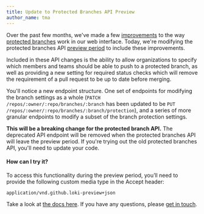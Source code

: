 ```yaml
---
title: Update to Protected Branches API Preview
author_name: tma
---
```


Over the past few months, we've made a few [improvements](https://github.com/blog/2137-protected-branches-improvements) to the way [protected branches](https://github.com/blog/2051-protected-branches-and-required-status-checks) work in our web interface. Today, we're modifying the protected branches API [preview period](https://developer.github.com/changes/2015-11-11-protected-branches-api/) to include these improvements.

Included in these API changes is the ability to allow organizations to specify which members and teams should be able to push to a protected branch, as well as providing a new setting for required status checks which will remove the requirement of a pull request to be up to date before merging.

You'll notice a new endpoint structure. One set of endpoints for modifying the branch settings as a whole (`PATCH /repos/:owner/:repo/branches/:branch` has been updated to be `PUT /repos/:owner/:repo/branches/:branch/protection`), and a series of more granular endpoints to modify a subset of the branch protection settings.

**This will be a breaking change for the protected branch API.** The deprecated API endpoint will be removed when the protected branches API will leave the preview period. If you're trying out the old protected branches API, you'll need to update your code.

#### How can I try it?

To access this functionality during the preview period, you’ll need to provide the following custom media type in the Accept header:

```
application/vnd.github.loki-preview+json
```

Take a look at [the docs here](/v3/repos/branches/). If you have any questions, please [get in touch](https://github.com/contact?form%5Bsubject%5D=Protected+Branches+API+Preview).
